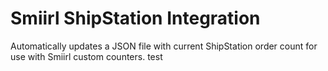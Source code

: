 # Smiirl ShipStation Integration

Automatically updates a JSON file with current ShipStation order count for use with Smiirl custom counters.
test
